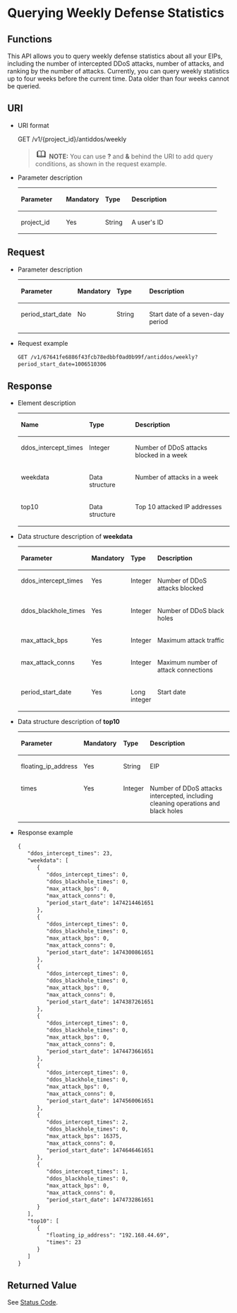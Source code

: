 # Querying Weekly Defense Statistics<a name="antiddos_02_0027"></a>

## Functions<a name="section63597034"></a>

This API allows you to query weekly defense statistics about all your EIPs, including the number of intercepted DDoS attacks, number of attacks, and ranking by the number of attacks. Currently, you can query weekly statistics up to four weeks before the current time. Data older than four weeks cannot be queried.

## URI<a name="section35502400"></a>

-   URI format

    GET /v1/\{project\_id\}/antiddos/weekly

    >![](public_sys-resources/icon-note.gif) **NOTE:** 
    >You can use  **?**  and  **&**  behind the URI to add query conditions, as shown in the request example.


-   Parameter description

    <a name="table21758931"></a>
    <table><thead align="left"><tr id="row3371364"><th class="cellrowborder" valign="top" width="22.68%" id="mcps1.1.5.1.1"><p id="p4645057"><a name="p4645057"></a><a name="p4645057"></a>Parameter</p>
    </th>
    <th class="cellrowborder" valign="top" width="19.689999999999998%" id="mcps1.1.5.1.2"><p id="p40705318"><a name="p40705318"></a><a name="p40705318"></a>Mandatory</p>
    </th>
    <th class="cellrowborder" valign="top" width="13.309999999999999%" id="mcps1.1.5.1.3"><p id="p8796476"><a name="p8796476"></a><a name="p8796476"></a>Type</p>
    </th>
    <th class="cellrowborder" valign="top" width="44.32%" id="mcps1.1.5.1.4"><p id="p41425962"><a name="p41425962"></a><a name="p41425962"></a>Description</p>
    </th>
    </tr>
    </thead>
    <tbody><tr id="row62092003153657"><td class="cellrowborder" valign="top" width="22.68%" headers="mcps1.1.5.1.1 "><p id="p312432915377"><a name="p312432915377"></a><a name="p312432915377"></a>project_id</p>
    </td>
    <td class="cellrowborder" valign="top" width="19.689999999999998%" headers="mcps1.1.5.1.2 "><p id="p5174406715377"><a name="p5174406715377"></a><a name="p5174406715377"></a>Yes</p>
    </td>
    <td class="cellrowborder" valign="top" width="13.309999999999999%" headers="mcps1.1.5.1.3 "><p id="p3051988115377"><a name="p3051988115377"></a><a name="p3051988115377"></a>String</p>
    </td>
    <td class="cellrowborder" valign="top" width="44.32%" headers="mcps1.1.5.1.4 "><p id="p5619133315377"><a name="p5619133315377"></a><a name="p5619133315377"></a>A user's ID</p>
    </td>
    </tr>
    </tbody>
    </table>


## Request<a name="section51086148"></a>

-   Parameter description

    <a name="table4679845412"></a>
    <table><thead align="left"><tr id="row468410444120"><th class="cellrowborder" valign="top" width="22.682268226822682%" id="mcps1.1.5.1.1"><p id="p2685164124115"><a name="p2685164124115"></a><a name="p2685164124115"></a>Parameter</p>
    </th>
    <th class="cellrowborder" valign="top" width="18.18181818181818%" id="mcps1.1.5.1.2"><p id="p26879419416"><a name="p26879419416"></a><a name="p26879419416"></a>Mandatory</p>
    </th>
    <th class="cellrowborder" valign="top" width="16.13161316131613%" id="mcps1.1.5.1.3"><p id="p176891647414"><a name="p176891647414"></a><a name="p176891647414"></a>Type</p>
    </th>
    <th class="cellrowborder" valign="top" width="43.004300430043%" id="mcps1.1.5.1.4"><p id="p126913434120"><a name="p126913434120"></a><a name="p126913434120"></a>Description</p>
    </th>
    </tr>
    </thead>
    <tbody><tr id="row1169917434116"><td class="cellrowborder" valign="top" width="22.682268226822682%" headers="mcps1.1.5.1.1 "><p id="p1769954144120"><a name="p1769954144120"></a><a name="p1769954144120"></a>period_start_date</p>
    </td>
    <td class="cellrowborder" valign="top" width="18.18181818181818%" headers="mcps1.1.5.1.2 "><p id="p870114164120"><a name="p870114164120"></a><a name="p870114164120"></a>No</p>
    </td>
    <td class="cellrowborder" valign="top" width="16.13161316131613%" headers="mcps1.1.5.1.3 "><p id="p970212464115"><a name="p970212464115"></a><a name="p970212464115"></a>String</p>
    </td>
    <td class="cellrowborder" valign="top" width="43.004300430043%" headers="mcps1.1.5.1.4 "><p id="p8703164124118"><a name="p8703164124118"></a><a name="p8703164124118"></a>Start date of a seven-day period</p>
    </td>
    </tr>
    </tbody>
    </table>


-   Request example

    ```
    GET /v1/67641fe6886f43fcb78edbbf0ad0b99f/antiddos/weekly?period_start_date=1006510306
    ```


## Response<a name="section57122151"></a>

-   Element description

    <a name="table15327568"></a>
    <table><thead align="left"><tr id="row24486356"><th class="cellrowborder" valign="top" width="28.599999999999998%" id="mcps1.1.4.1.1"><p id="p37237828"><a name="p37237828"></a><a name="p37237828"></a>Name</p>
    </th>
    <th class="cellrowborder" valign="top" width="22.42%" id="mcps1.1.4.1.2"><p id="p63474072"><a name="p63474072"></a><a name="p63474072"></a>Type</p>
    </th>
    <th class="cellrowborder" valign="top" width="48.980000000000004%" id="mcps1.1.4.1.3"><p id="p41126201"><a name="p41126201"></a><a name="p41126201"></a>Description</p>
    </th>
    </tr>
    </thead>
    <tbody><tr id="row42887950"><td class="cellrowborder" valign="top" width="28.599999999999998%" headers="mcps1.1.4.1.1 "><p id="p51371903"><a name="p51371903"></a><a name="p51371903"></a>ddos_intercept_times</p>
    </td>
    <td class="cellrowborder" valign="top" width="22.42%" headers="mcps1.1.4.1.2 "><p id="p2142367152712"><a name="p2142367152712"></a><a name="p2142367152712"></a>Integer</p>
    </td>
    <td class="cellrowborder" valign="top" width="48.980000000000004%" headers="mcps1.1.4.1.3 "><p id="p30346328"><a name="p30346328"></a><a name="p30346328"></a>Number of DDoS attacks blocked in a week</p>
    </td>
    </tr>
    <tr id="row4681502"><td class="cellrowborder" valign="top" width="28.599999999999998%" headers="mcps1.1.4.1.1 "><p id="p43657358"><a name="p43657358"></a><a name="p43657358"></a>weekdata</p>
    </td>
    <td class="cellrowborder" valign="top" width="22.42%" headers="mcps1.1.4.1.2 "><p id="p46585119"><a name="p46585119"></a><a name="p46585119"></a>Data structure</p>
    </td>
    <td class="cellrowborder" valign="top" width="48.980000000000004%" headers="mcps1.1.4.1.3 "><p id="p15298296"><a name="p15298296"></a><a name="p15298296"></a>Number of attacks in a week</p>
    </td>
    </tr>
    <tr id="row3466944"><td class="cellrowborder" valign="top" width="28.599999999999998%" headers="mcps1.1.4.1.1 "><p id="p12387033"><a name="p12387033"></a><a name="p12387033"></a>top10</p>
    </td>
    <td class="cellrowborder" valign="top" width="22.42%" headers="mcps1.1.4.1.2 "><p id="p63825615"><a name="p63825615"></a><a name="p63825615"></a>Data structure</p>
    </td>
    <td class="cellrowborder" valign="top" width="48.980000000000004%" headers="mcps1.1.4.1.3 "><p id="p2492297"><a name="p2492297"></a><a name="p2492297"></a>Top 10 attacked IP addresses</p>
    </td>
    </tr>
    </tbody>
    </table>


-   Data structure description of  **weekdata**

    <a name="table44508523"></a>
    <table><thead align="left"><tr id="row13604004"><th class="cellrowborder" valign="top" width="29.48%" id="mcps1.1.5.1.1"><p id="p28182506"><a name="p28182506"></a><a name="p28182506"></a>Parameter</p>
    </th>
    <th class="cellrowborder" valign="top" width="18.59%" id="mcps1.1.5.1.2"><p id="p1081649"><a name="p1081649"></a><a name="p1081649"></a>Mandatory</p>
    </th>
    <th class="cellrowborder" valign="top" width="11.17%" id="mcps1.1.5.1.3"><p id="p20504736"><a name="p20504736"></a><a name="p20504736"></a>Type</p>
    </th>
    <th class="cellrowborder" valign="top" width="40.760000000000005%" id="mcps1.1.5.1.4"><p id="p50270944"><a name="p50270944"></a><a name="p50270944"></a>Description</p>
    </th>
    </tr>
    </thead>
    <tbody><tr id="row45414681"><td class="cellrowborder" valign="top" width="29.48%" headers="mcps1.1.5.1.1 "><p id="p54710514"><a name="p54710514"></a><a name="p54710514"></a>ddos_intercept_times</p>
    </td>
    <td class="cellrowborder" valign="top" width="18.59%" headers="mcps1.1.5.1.2 "><p id="p2366611"><a name="p2366611"></a><a name="p2366611"></a>Yes</p>
    </td>
    <td class="cellrowborder" valign="top" width="11.17%" headers="mcps1.1.5.1.3 "><p id="p53636340152723"><a name="p53636340152723"></a><a name="p53636340152723"></a>Integer</p>
    </td>
    <td class="cellrowborder" valign="top" width="40.760000000000005%" headers="mcps1.1.5.1.4 "><p id="p25189967"><a name="p25189967"></a><a name="p25189967"></a>Number of DDoS attacks blocked</p>
    </td>
    </tr>
    <tr id="row25383117"><td class="cellrowborder" valign="top" width="29.48%" headers="mcps1.1.5.1.1 "><p id="p42766607"><a name="p42766607"></a><a name="p42766607"></a>ddos_blackhole_times</p>
    </td>
    <td class="cellrowborder" valign="top" width="18.59%" headers="mcps1.1.5.1.2 "><p id="p41543166"><a name="p41543166"></a><a name="p41543166"></a>Yes</p>
    </td>
    <td class="cellrowborder" valign="top" width="11.17%" headers="mcps1.1.5.1.3 "><p id="p65381003152726"><a name="p65381003152726"></a><a name="p65381003152726"></a>Integer</p>
    </td>
    <td class="cellrowborder" valign="top" width="40.760000000000005%" headers="mcps1.1.5.1.4 "><p id="p35618305"><a name="p35618305"></a><a name="p35618305"></a>Number of DDoS black holes</p>
    </td>
    </tr>
    <tr id="row52129291"><td class="cellrowborder" valign="top" width="29.48%" headers="mcps1.1.5.1.1 "><p id="p61723024"><a name="p61723024"></a><a name="p61723024"></a>max_attack_bps</p>
    </td>
    <td class="cellrowborder" valign="top" width="18.59%" headers="mcps1.1.5.1.2 "><p id="p33509062"><a name="p33509062"></a><a name="p33509062"></a>Yes</p>
    </td>
    <td class="cellrowborder" valign="top" width="11.17%" headers="mcps1.1.5.1.3 "><p id="p53706368152730"><a name="p53706368152730"></a><a name="p53706368152730"></a>Integer</p>
    </td>
    <td class="cellrowborder" valign="top" width="40.760000000000005%" headers="mcps1.1.5.1.4 "><p id="p4321123"><a name="p4321123"></a><a name="p4321123"></a>Maximum attack traffic</p>
    </td>
    </tr>
    <tr id="row38890115"><td class="cellrowborder" valign="top" width="29.48%" headers="mcps1.1.5.1.1 "><p id="p63091573"><a name="p63091573"></a><a name="p63091573"></a>max_attack_conns</p>
    </td>
    <td class="cellrowborder" valign="top" width="18.59%" headers="mcps1.1.5.1.2 "><p id="p10143804"><a name="p10143804"></a><a name="p10143804"></a>Yes</p>
    </td>
    <td class="cellrowborder" valign="top" width="11.17%" headers="mcps1.1.5.1.3 "><p id="p58619775152733"><a name="p58619775152733"></a><a name="p58619775152733"></a>Integer</p>
    </td>
    <td class="cellrowborder" valign="top" width="40.760000000000005%" headers="mcps1.1.5.1.4 "><p id="p48619368"><a name="p48619368"></a><a name="p48619368"></a>Maximum number of attack connections</p>
    </td>
    </tr>
    <tr id="row34921133"><td class="cellrowborder" valign="top" width="29.48%" headers="mcps1.1.5.1.1 "><p id="p10039559"><a name="p10039559"></a><a name="p10039559"></a>period_start_date</p>
    </td>
    <td class="cellrowborder" valign="top" width="18.59%" headers="mcps1.1.5.1.2 "><p id="p7897978"><a name="p7897978"></a><a name="p7897978"></a>Yes</p>
    </td>
    <td class="cellrowborder" valign="top" width="11.17%" headers="mcps1.1.5.1.3 "><p id="p35756461"><a name="p35756461"></a><a name="p35756461"></a>Long integer</p>
    </td>
    <td class="cellrowborder" valign="top" width="40.760000000000005%" headers="mcps1.1.5.1.4 "><p id="p10592200"><a name="p10592200"></a><a name="p10592200"></a>Start date</p>
    </td>
    </tr>
    </tbody>
    </table>


-   Data structure description of  **top10**

    <a name="table37753560"></a>
    <table><thead align="left"><tr id="row63016113"><th class="cellrowborder" valign="top" width="26.532653265326534%" id="mcps1.1.5.1.1"><p id="p4031547"><a name="p4031547"></a><a name="p4031547"></a>Parameter</p>
    </th>
    <th class="cellrowborder" valign="top" width="18.771877187718776%" id="mcps1.1.5.1.2"><p id="p58119881"><a name="p58119881"></a><a name="p58119881"></a>Mandatory</p>
    </th>
    <th class="cellrowborder" valign="top" width="12.051205120512053%" id="mcps1.1.5.1.3"><p id="p10089924"><a name="p10089924"></a><a name="p10089924"></a>Type</p>
    </th>
    <th class="cellrowborder" valign="top" width="42.644264426442646%" id="mcps1.1.5.1.4"><p id="p11977491"><a name="p11977491"></a><a name="p11977491"></a>Description</p>
    </th>
    </tr>
    </thead>
    <tbody><tr id="row30652703"><td class="cellrowborder" valign="top" width="26.532653265326534%" headers="mcps1.1.5.1.1 "><p id="p66949839"><a name="p66949839"></a><a name="p66949839"></a>floating_ip_address</p>
    </td>
    <td class="cellrowborder" valign="top" width="18.771877187718776%" headers="mcps1.1.5.1.2 "><p id="p54227851"><a name="p54227851"></a><a name="p54227851"></a>Yes</p>
    </td>
    <td class="cellrowborder" valign="top" width="12.051205120512053%" headers="mcps1.1.5.1.3 "><p id="p30379836"><a name="p30379836"></a><a name="p30379836"></a>String</p>
    </td>
    <td class="cellrowborder" valign="top" width="42.644264426442646%" headers="mcps1.1.5.1.4 "><p id="p44847690"><a name="p44847690"></a><a name="p44847690"></a>EIP</p>
    </td>
    </tr>
    <tr id="row976031"><td class="cellrowborder" valign="top" width="26.532653265326534%" headers="mcps1.1.5.1.1 "><p id="p11949699"><a name="p11949699"></a><a name="p11949699"></a>times</p>
    </td>
    <td class="cellrowborder" valign="top" width="18.771877187718776%" headers="mcps1.1.5.1.2 "><p id="p28401526"><a name="p28401526"></a><a name="p28401526"></a>Yes</p>
    </td>
    <td class="cellrowborder" valign="top" width="12.051205120512053%" headers="mcps1.1.5.1.3 "><p id="p40695790152738"><a name="p40695790152738"></a><a name="p40695790152738"></a>Integer</p>
    </td>
    <td class="cellrowborder" valign="top" width="42.644264426442646%" headers="mcps1.1.5.1.4 "><p id="p48211888"><a name="p48211888"></a><a name="p48211888"></a>Number of DDoS attacks intercepted, including cleaning operations and black holes</p>
    </td>
    </tr>
    </tbody>
    </table>


-   Response example

    ```
    {
       "ddos_intercept_times": 23,
       "weekdata": [
          {
             "ddos_intercept_times": 0,
             "ddos_blackhole_times": 0,
             "max_attack_bps": 0,
             "max_attack_conns": 0,
             "period_start_date": 1474214461651
          },
          {
             "ddos_intercept_times": 0,
             "ddos_blackhole_times": 0,
             "max_attack_bps": 0,
             "max_attack_conns": 0,
             "period_start_date": 1474300861651
          },
          {
             "ddos_intercept_times": 0,
             "ddos_blackhole_times": 0,
             "max_attack_bps": 0,
             "max_attack_conns": 0,
             "period_start_date": 1474387261651
          },
          {
             "ddos_intercept_times": 0,
             "ddos_blackhole_times": 0,
             "max_attack_bps": 0,
             "max_attack_conns": 0,
             "period_start_date": 1474473661651
          },
          {
             "ddos_intercept_times": 0,
             "ddos_blackhole_times": 0,
             "max_attack_bps": 0,
             "max_attack_conns": 0,
             "period_start_date": 1474560061651
          },
          {
             "ddos_intercept_times": 2,
             "ddos_blackhole_times": 0,
             "max_attack_bps": 16375,
             "max_attack_conns": 0,
             "period_start_date": 1474646461651
          },
          {
             "ddos_intercept_times": 1,
             "ddos_blackhole_times": 0,
             "max_attack_bps": 0,
             "max_attack_conns": 0,
             "period_start_date": 1474732861651
          }
       ],
       "top10": [
          {
             "floating_ip_address": "192.168.44.69",
             "times": 23
          }
       ]
    }
    ```


## Returned Value<a name="section44337314"></a>

See  [Status Code](status-code.md).

